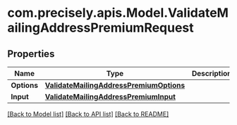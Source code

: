 # com.precisely.apis.Model.ValidateMailingAddressPremiumRequest
## Properties

Name | Type | Description | Notes
------------ | ------------- | ------------- | -------------
**Options** | [**ValidateMailingAddressPremiumOptions**](ValidateMailingAddressPremiumOptions.md) |  | [optional] 
**Input** | [**ValidateMailingAddressPremiumInput**](ValidateMailingAddressPremiumInput.md) |  | [optional] 

[[Back to Model list]](../README.md#documentation-for-models) [[Back to API list]](../README.md#documentation-for-api-endpoints) [[Back to README]](../README.md)


